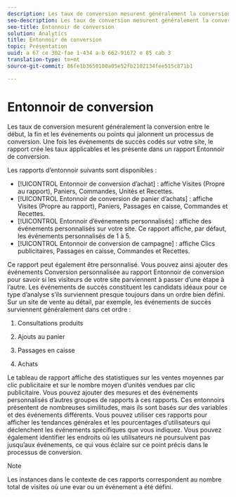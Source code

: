 ```yaml
---
description: Les taux de conversion mesurent généralement la conversion entre le début, la fin et les événements ou points qui jalonnent un processus de conversion. Une fois les événements de succès codés sur votre site, le rapport crée les taux applicables et les présente dans un rapport Entonnoir de conversion.
seo-description: Les taux de conversion mesurent généralement la conversion entre le début, la fin et les événements ou points qui jalonnent un processus de conversion. Une fois les événements de succès codés sur votre site, le rapport crée les taux applicables et les présente dans un rapport Entonnoir de conversion.
seo-title: Entonnoir de conversion
solution: Analytics
title: Entonnoir de conversion
topic: Présentation
uuid: a 67 ce 302-fae 1-434 a-b 662-91672 e 85 cab 3
translation-type: tm+mt
source-git-commit: 86fe1b3650100a05e52fb2102134fee515c871b1

---
```



# Entonnoir de conversion

Les taux de conversion mesurent généralement la conversion entre le début, la fin et les événements ou points qui jalonnent un processus de conversion. Une fois les événements de succès codés sur votre site, le rapport crée les taux applicables et les présente dans un rapport Entonnoir de conversion.

Les rapports d’entonnoir suivants sont disponibles :

* [!UICONTROL Entonnoir de conversion d’achat] : affiche Visites (Propre au rapport), Paniers, Commandes, Unités et Recettes.
* [!UICONTROL Entonnoir de conversion de panier d’achats] : affiche Visites (Propre au rapport), Paniers, Passages en caisse, Commandes et Recettes.
* [!UICONTROL Entonnoir d’événements personnalisés] : affiche des événements personnalisés sur votre site. Ce rapport affiche, par défaut, les événements personnalisés de 1 à 5.
* [!UICONTROL Entonnoir de conversion de campagne] : affiche Clics publicitaires, Passages en caisse, Commandes et Recettes.

Ce rapport peut également être personnalisé. Vous pouvez ainsi ajouter des événements Conversion personnalisée au rapport Entonnoir de conversion pour savoir si les visiteurs de votre site parviennent à passer d’une étape à l’autre. Les événements de succès constituent les candidats idéaux pour ce type d’analyse s’ils surviennent presque toujours dans un ordre bien défini. Sur un site de vente au détail, par exemple, les événements de succès surviennent généralement dans cet ordre :

1. Consultations produits

2. Ajouts au panier

3. Passages en caisse

4. Achats

Le tableau de rapport affiche des statistiques sur les ventes moyennes par clic publicitaire et sur le nombre moyen d’unités vendues par clic publicitaire. Vous pouvez ajouter des mesures et des événements personnalisés d’autres groupes de rapports à ces rapports. Ces entonnoirs présentent de nombreuses similitudes, mais ils sont basés sur des variables et des événements différents. Vous pouvez utiliser ces rapports pour afficher les tendances générales et les pourcentages d’utilisateurs qui déclenchent les événements spécifiques que vous indiquez. Vous pouvez également identifier les endroits où les utilisateurs ne poursuivent pas jusqu’aux événements, ce qui vous éclaire sur ce point précis dans le processus de conversion.

>[!NOTE]
>
>Les instances dans le contexte de ces rapports correspondent au nombre total de visites où une evar ou un événement a été défini.

